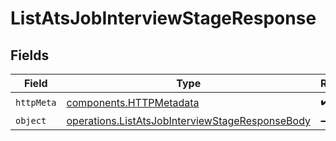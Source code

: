 # ListAtsJobInterviewStageResponse


## Fields

| Field                                                                                                              | Type                                                                                                               | Required                                                                                                           | Description                                                                                                        |
| ------------------------------------------------------------------------------------------------------------------ | ------------------------------------------------------------------------------------------------------------------ | ------------------------------------------------------------------------------------------------------------------ | ------------------------------------------------------------------------------------------------------------------ |
| `httpMeta`                                                                                                         | [components.HTTPMetadata](../../models/components/httpmetadata.md)                                                 | :heavy_check_mark:                                                                                                 | N/A                                                                                                                |
| `object`                                                                                                           | [operations.ListAtsJobInterviewStageResponseBody](../../models/operations/listatsjobinterviewstageresponsebody.md) | :heavy_minus_sign:                                                                                                 | N/A                                                                                                                |